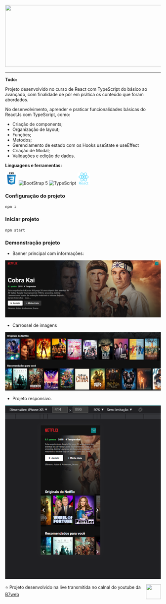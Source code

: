 <p align="center">
  <img width="600" height="200" src="https://upload.wikimedia.org/wikipedia/commons/0/08/Netflix_2015_logo.svg">
</p>

</p>
</p>

<hr />

**Todo:**

Projeto desenvolvido no curso de React com TypeScript do básico ao avançado, com finalidade de pôr em prática os conteúdo que foram abordados.

No desenvolvimento, aprender e praticar funcionalidades básicas do ReactJs com TypeScript, como:

- Criação de components;
- Organização de layout;
- Funções;
- Metodos;
- Gerenciamento de estado com os Hooks useState e useEffect
- Criação de Modal;
- Validações e edição de dados.

**Linguagens e ferramentas:**

<p align="left">
<img src="https://raw.githubusercontent.com/devicons/devicon/master/icons/css3/css3-original-wordmark.svg" alt="css3" width="40" height="40"/> 
<img src="https://brandlogos.net/wp-content/uploads/2021/09/bootstrap-logo.png" alt="BootStrap 5" width="40" height="40"/> 
<img src="https://cdn.icon-icons.com/icons2/2415/PNG/512/typescript_original_logo_icon_146317.png" alt="TypeScript" width="40" height="40"/> 
<img src="https://raw.githubusercontent.com/devicons/devicon/master/icons/react/react-original-wordmark.svg" alt="react" width="40" height="40"/>

</p>

### Configuração do projeto

```
npm i
```

### Iniciar projeto

```
npm start
```

### Demonstração projeto

- Banner principal com informações:

![Log in](https://github.com/BrunaDuarte-3321/Netflix_Clone_ReactJs/blob/main/clonenetflix/src/assets/img/banner.png)

- Carrossel de imagens

![Perfils](https://github.com/BrunaDuarte-3321/Netflix_Clone_ReactJs/blob/main/clonenetflix/src/assets/img/carrosel_img.png)

- Projeto responsivo.

![Own perfil](https://github.com/BrunaDuarte-3321/Netflix_Clone_ReactJs/blob/main/clonenetflix/src/assets/img/responsive.png)



 
 
 <a href="https://www.linkedin.com/in/devbrunaduarte/"><img align="right" src="https://i.ibb.co/Kx2GSrT/linkedin.png" width="48px" height="48px"><a/>

⭐️ Projeto desenvolvido na live transmitida no calnal do youtube da  <a href="https://www.youtube.com/channel/UCw9mYSlqKRXI6l4vH-tAYpQ">B7web<a/>
